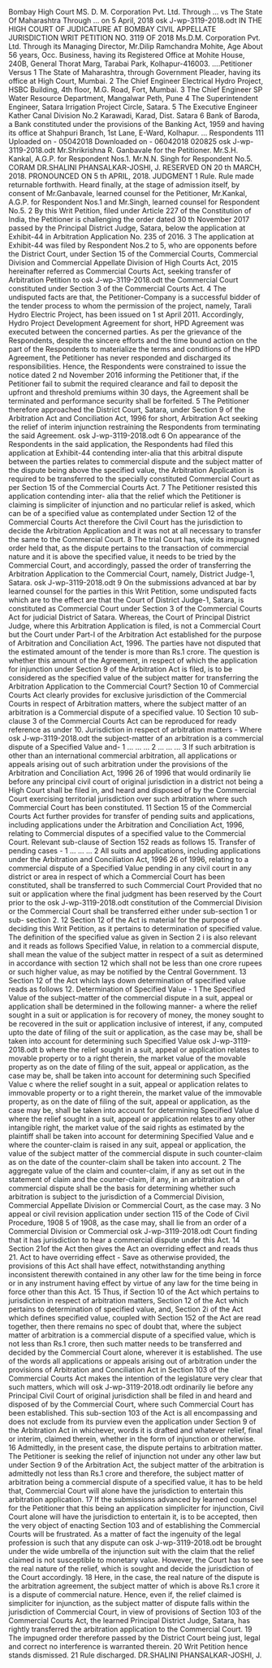 Bombay High Court MS. D. M. Corporation Pvt. Ltd. Through ... vs The State Of Maharashtra Through ... on 5 April, 2018 osk J-wp-3119-2018.odt IN THE HIGH COURT OF JUDICATURE AT BOMBAY CIVIL APPELLATE JURISDICTION WRIT PETITION NO. 3119 OF 2018 Ms.D.M. Corporation Pvt. Ltd.  Through its Managing Director,  Mr.Dilip Ramchandra Mohite,  Age About 56 years, Occ.  Business,  having its Registered Office at Mohite  House, 240B, General Thorat Marg,  Tarabai Park, Kolhapur-416003.  ....Petitioner Versus 1 The State of Maharashtra,  through Government Pleader,  having its office at  High Court, Mumbai.  2 The Chief Engineer Electrical  Hydro Project, HSBC Building,  4th floor, M.G. Road, Fort, Mumbai.  3 The Chief Engineer SP  Water Resource Department,  Mangalwar Peth, Pune  4 The Superintendent Engineer,  Satara Irrigation Project Circle,  Satara.  5 The Executive Engineer  Kather Canal Division No.2  Karawadi, Karad, Dist. Satara  6 Bank of Baroda,  a Bank constituted under the provisions  of the Banking Act, 1959 and having its  office at Shahpuri Branch, 1st Lane,  E-Ward, Kolhapur.  ... Respondents 111  Uploaded on - 05042018  Downloaded on - 06042018 020825  osk J-wp-3119-2018.odt  Mr.Shrikrishna R. Ganbavale for the Petitioner.  Mr.S.H. Kankal, A.G.P. for Respondent Nos.1.  Mr.N.N. Singh for Respondent No.5. CORAM  DR.SHALINI PHANSALKAR-JOSHI, J. RESERVED ON  20 th MARCH, 2018. PRONOUNCED ON  5 th APRIL, 2018. JUDGMENT  1 Rule. Rule made returnable forthwith. Heard finally, at the stage of admission itself, by consent of Mr.Ganbavale, learned counsel for the Petitioner, Mr.Kankal, A.G.P. for Respondent Nos.1 and Mr.Singh, learned counsel for Respondent No.5. 2 By this Writ Petition, filed under Article 227 of the Constitution of India, the Petitioner is challenging the order dated 30 th November 2017 passed by the Principal District Judge, Satara, below the application at Exhibit-44 in Arbitration Application No. 235 of 2016. 3 The application at Exhibit-44 was filed by Respondent Nos.2 to 5, who are opponents before the District Court, under Section 15 of the Commercial Courts, Commercial Division and Commercial Appellate Division of High Courts Act, 2015 hereinafter referred as Commercial Courts Act, seeking transfer of Arbitration Petition to osk J-wp-3119-2018.odt the Commercial Court constituted under Section 3 of the Commercial Courts Act. 4 The undisputed facts are that, the Petitioner-Company is a successful bidder of the tender process to whom the permission of the project, namely, Tarali Hydro Electric Project, has been issued on 1 st April 2011. Accordingly, Hydro Project Development Agreement for short, HPD Agreement was executed between the concerned parties. As per the grievance of the Respondents, despite the sincere efforts and the time bound action on the part of the Respondents to materialize the terms and conditions of the HPD Agreement, the Petitioner has never responded and discharged its responsibilities. Hence, the Respondents were constrained to issue the notice dated 2 nd November 2016 informing the Petitioner that, if the Petitioner fail to submit the required clearance and fail to deposit the upfront and threshold premiums within 30 days, the Agreement shall be terminated and performance security shall be forfeited. 5 The Petitioner therefore approached the District Court, Satara, under Section 9 of the Arbitration Act and Conciliation Act, 1996 for short, Arbitration Act seeking the relief of interim injunction restraining the Respondents from terminating the said Agreement. osk J-wp-3119-2018.odt 6 On appearance of the Respondents in the said application, the Respondents had filed this application at Exhibit-44 contending inter-alia that this arbitral dispute between the parties relates to commercial dispute and the subject matter of the dispute being above the specified value, the Arbitration Application is required to be transferred to the specially constituted Commercial Court as per Section 15 of the Commercial Courts Act. 7 The Petitioner resisted this application contending inter- alia that the relief which the Petitioner is claiming is simpliciter of injunction and no particular relief is asked, which can be of a specified value as contemplated under Section 12 of the Commercial Courts Act therefore the Civil Court has the jurisdiction to decide the Arbitration Application and it was not at all necessary to transfer the same to the Commercial Court. 8 The trial Court has, vide its impugned order held that, as the dispute pertains to the transaction of commercial nature and it is above the specified value, it needs to be tried by the Commercial Court, and accordingly, passed the order of transferring the Arbitration Application to the Commercial Court, namely, District Judge-1, Satara. osk J-wp-3119-2018.odt 9 On the submissions advanced at bar by learned counsel for the parties in this Writ Petition, some undisputed facts which are to the effect are that the Court of District Judge-1, Satara, is constituted as Commercial Court under Section 3 of the Commercial Courts Act for judicial District of Satara. Whereas, the Court of Principal District Judge, where this Arbitration Application is filed, is not a Commercial Court but the Court under Part-I of the Arbitration Act established for the purpose of Arbitration and Conciliation Act, 1996. The parties have not disputed that the estimated amount of the tender is more than Rs.1 crore. The question is whether this amount of the Agreement, in respect of which the application for injunction under Section 9 of the Arbitration Act is filed, is to be considered as the specified value of the subject matter for transferring the Arbitration Application to the Commercial Court? Section 10 of Commercial Courts Act clearly provides for exclusive jurisdiction of the Commercial Courts in respect of Arbitration matters, where the subject matter of an arbitration is a Commercial dispute of a specified value. 10 Section 10 sub-clause 3 of the Commercial Courts Act can be reproduced for ready reference as under 10. Jurisdiction in respect of arbitration matters - Where osk J-wp-3119-2018.odt the subject-matter of an arbitration is a commercial dispute of a Specified Value and- 1 ... ... ... 2 ... ... ... 3 If such arbitration is other than an international commercial arbitration, all applications or appeals arising out of such arbitration under the provisions of the Arbitration and Conciliation Act, 1996 26 of 1996 that would ordinarily lie before any principal civil court of original jurisdiction in a district not being a High Court shall be filed in, and heard and disposed of by the Commercial Court exercising territorial jurisdiction over such arbitration where such Commercial Court has been constituted. 11 Section 15 of the Commercial Courts Act further provides for transfer of pending suits and applications, including applications under the Arbitration and Conciliation Act, 1996, relating to Commercial disputes of a specified value to the Commercial Court. Relevant sub-clause of Section 152 reads as follows 15. Transfer of pending cases - 1 ... ... ... 2 All suits and applications, including applications under the Arbitration and Conciliation Act, 1996 26 of 1996, relating to a commercial dispute of a Specified Value pending in any civil court in any district or area in respect of which a Commercial Court has been constituted, shall be transferred to such Commercial Court Provided that no suit or application where the final judgment has been reserved by the Court prior to the osk J-wp-3119-2018.odt constitution of the Commercial Division or the Commercial Court shall be transferred either under sub-section 1 or sub- section 2. 12 Section 12 of the Act is material for the purpose of deciding this Writ Petition, as it pertains to determination of specified value. The definition of the specified value as given in Section 2 i is also relevant and it reads as follows Specified Value, in relation to a commercial dispute, shall mean the value of the subject matter in respect of a suit as determined in accordance with section 12 which shall not be less than one crore rupees or such higher value, as may be notified by the Central Government. 13 Section 12 of the Act which lays down determination of specified value reads as follows  12. Determination of Specified Value - 1 The Specified Value of the subject-matter of the commercial dispute in a suit, appeal or application shall be determined in the following manner- a where the relief sought in a suit or application is for recovery of money, the money sought to be recovered in the suit or application inclusive of interest, if any, computed upto the date of filing of the suit or application, as the case may be, shall be taken into account for determining such Specified Value osk J-wp-3119-2018.odt b where the relief sought in a suit, appeal or application relates to movable property or to a right therein, the market value of the movable property as on the date of filing of the suit, appeal or application, as the case may be, shall be taken into account for determining such Specified Value c where the relief sought in a suit, appeal or application relates to immovable property or to a right therein, the market value of the immovable property, as on the date of filing of the suit, appeal or application, as the case may be, shall be taken into account for determining Specified Value d where the relief sought in a suit, appeal or application relates to any other intangible right, the market value of the said rights as estimated by the plaintiff shall be taken into account for determining Specified Value and e where the counter-claim is raised in any suit, appeal or application, the value of the subject matter of the commercial dispute in such counter-claim as on the date of the counter-claim shall be taken into account. 2 The aggregate value of the claim and counter-claim, if any as set out in the statement of claim and the counter-claim, if any, in an arbitration of a commercial dispute shall be the basis for determining whether such arbitration is subject to the jurisdiction of a Commercial Division, Commercial Appellate Division or Commercial Court, as the case may. 3 No appeal or civil revision application under section 115 of the Code of Civil Procedure, 1908 5 of 1908, as the case may, shall lie from an order of a Commercial Division or Commercial osk J-wp-3119-2018.odt Court finding that it has jurisdiction to hear a commercial dispute under this Act. 14 Section 21of the Act then gives the Act an overriding effect and reads thus 21. Act to have overriding effect - Save as otherwise provided, the provisions of this Act shall have effect, notwithstanding anything inconsistent therewith contained in any other law for the time being in force or in any instrument having effect by virtue of any law for the time being in force other than this Act. 15 Thus, if Section 10 of the Act which pertains to jurisdiction in respect of arbitration matters, Section 12 of the Act which pertains to determination of specified value, and, Section 2i of the Act which defines specified value, coupled with Section 152 of the Act are read together, then there remains no spec of doubt that, where the subject matter of arbitration is a commercial dispute of a specified value, which is not less than Rs.1 crore, then such matter needs to be transferred and decided by the Commercial Court alone, wherever it is established. The use of the words all applications or appeals arising out of arbitration under the provisions of Arbitration and Conciliation Act in Section 103 of the Commercial Courts Act makes the intention of the legislature very clear that such matters, which will osk J-wp-3119-2018.odt ordinarily lie before any Principal Civil Court of original jurisdiction shall be filed in and heard and disposed of by the Commercial Court, where such Commercial Court has been established. This sub-section 103 of the Act is all encompassing and does not exclude from its purview even the application under Section 9 of the Arbitration Act in whichever, words it is drafted and whatever relief, final or interim, claimed therein, whether in the form of injunction or otherwise. 16 Admittedly, in the present case, the dispute pertains to arbitration matter. The Petitioner is seeking the relief of injunction not under any other law but under Section 9 of the Arbitration Act, the subject matter of the arbitration is admittedly not less than Rs.1 crore and therefore, the subject matter of arbitration being a commercial dispute of a specified value, it has to be held that, Commercial Court will alone have the jurisdiction to entertain this arbitration application. 17 If the submissions advanced by learned counsel for the Petitioner that this being an application simpliciter for injunction, Civil Court alone will have the jurisdiction to entertain it, is to be accepted, then the very object of enacting Section 103 and of establishing the Commercial Courts will be frustrated. As a matter of fact the ingenuity of the legal profession is such that any dispute can osk J-wp-3119-2018.odt be brought under the wide umbrella of the injunction suit with the claim that the relief claimed is not susceptible to monetary value. However, the Court has to see the real nature of the relief, which is sought and decide the jurisdiction of the Court accordingly. 18 Here, in the case, the real nature of the dispute is the arbitration agreement, the subject matter of which is above Rs.1 crore it is a dispute of commercial nature. Hence, even if, the relief claimed is simpliciter for injunction, as the subject matter of dispute falls within the jurisdiction of Commercial Court, in view of provisions of Section 103 of the Commercial Courts Act, the learned Principal District Judge, Satara, has rightly transferred the arbitration application to the Commercial Court. 19 The impugned order therefore passed by the District Court being just, legal and correct no interference is warranted therein. 20 Writ Petition hence stands dismissed. 21 Rule discharged. DR.SHALINI PHANSALKAR-JOSHI, J.